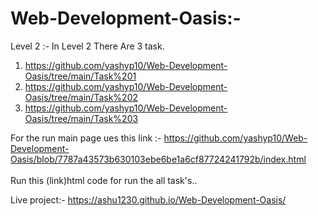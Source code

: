 # Web-Development-Oasis:-

Level 2 :- In Level 2 There Are 3 task.

  1. https://github.com/yashyp10/Web-Development-Oasis/tree/main/Task%201
  2. https://github.com/yashyp10/Web-Development-Oasis/tree/main/Task%202
  3. https://github.com/yashyp10/Web-Development-Oasis/tree/main/Task%203

For the run main page ues this link :- https://github.com/yashyp10/Web-Development-Oasis/blob/7787a43573b630103ebe6be1a6cf87724241792b/index.html
<br><br>
        Run this (link)html code for run the all task's..


Live project:- https://ashu1230.github.io/Web-Development-Oasis/
